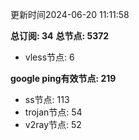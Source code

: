 更新时间2024-06-20 11:11:58

**总订阅: 34**
**总节点: 5372**
- vless节点: 6

**google ping有效节点: 219**
- ss节点: 113
- trojan节点: 54
- v2ray节点: 52
